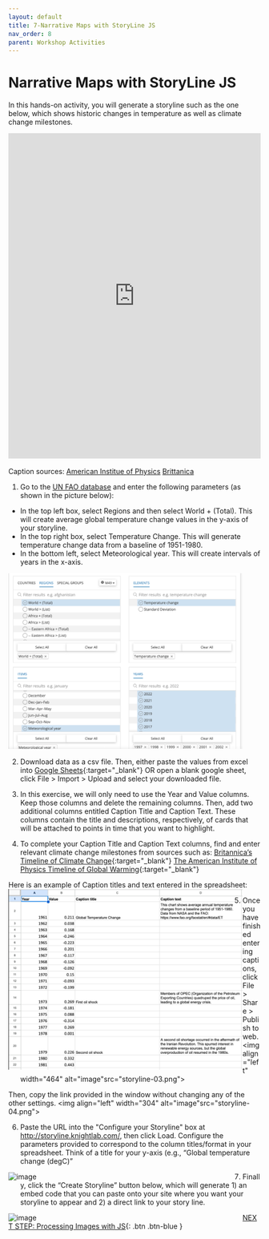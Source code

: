 ```yaml
---
layout: default
title: 7-Narrative Maps with StoryLine JS
nav_order: 8
parent: Workshop Activities
---
```

# Narrative Maps with StoryLine JS

In this hands-on activity, you will generate a storyline such as the one below, which shows historic changes in temperature as well as climate change milestones.

<iframe src="https://cdn.knightlab.com/libs/storyline/latest/embed/index.html?dataURL=https%3A%2F%2Fdocs.google.com%2Fspreadsheets%2Fd%2Fe%2F2PACX-1vRZ83SC8r8FGkB4EX_8DST4G6T1tY2p6wvIfll-X0iLG2wUuaz4ESVvZ-fXD5-BWuXv88m5E4TmqzHX%2Fpubhtml&amp;dataYCol=value&amp;dataXCol=year&amp;dataDateFormat=%25Y&amp;chartDateFormat=%25Y&amp;chartYLabel=Global%20temperature%20change%20(degC)&amp;sliderCardTitleCol=captiontitle&amp;sliderCardTextCol=captiontext" style="width:100%;height:650px;" frameborder="0" marginwidth="0" marginheight="0" vspace="0" hspace="0"></iframe>

Caption sources:
[American Institue of Physics](https://history.aip.org/climate/timeline.htm)
[Brittanica](https://cdn.britannica.com/92/192592-050-6A70F97C/Timeline-developments-climate-change-1896-2016-Paris-Agreement.jpg)

1. Go to the [UN FAO database](https://www.fao.org/faostat/en/#data/ET) and enter the following parameters (as shown in the picture below):
-	In the top left box, select Regions and then select World + (Total). This will create average global temperature change values in the y-axis of your storyline.
-	In the top right box, select Temperature Change. This will generate temperature change data from a baseline of 1951-1980.
-	In the bottom left, select Meteorological year. This will create intervals of years in the x-axis.
<img width="468" alt="image" src="images/storyline-01.png">

2. Download data as a csv file. Then, either paste the values from excel into [Google Sheets](https://docs.google.com/spreadsheets/create){:target="_blank"} OR open a blank google sheet, click File > Import > Upload and select your downloaded file.

3. In this exercise, we will only need to use the Year and Value columns. Keep those columns and delete the remaining columns. Then, add two additional columns entitled Caption Title and Caption Text. These columns contain the title and descriptions, respectively, of cards that will be attached to points in time that you want to highlight.

4. To complete your Caption Title and Caption Text columns, find and enter relevant climate change milestones from sources such as:
[Britannica’s Timeline of Climate Change](https://cdn.britannica.com/92/192592-050-6A70F97C/Timeline-developments-climate-change-1896-2016-Paris-Agreement.jpg){:target="_blank"}
[The American Institute of Physics Timeline of Global Warming](https://history.aip.org/climate/timeline.htm){:target="_blank"}

Here is an example of Caption titles and text entered in the spreadsheet:
<img align="left" width="468" alt="image" src="images/storyline-02.png">

5. Once you have finished entering captions, click File > Share > Publish to web.
<img align="left" width="464" alt="image"src="storyline-03.png"> 

Then, copy the link provided in the window without changing any of the other settings.
<img align="left" width="304" alt="image"src="storyline-04.png">

6. Paste the URL into the "Configure your Storyline" box at http://storyline.knightlab.com/, then click Load. Configure the parameters provided to correspond to the column titles/format in your spreadsheet. Think of a title for your y-axis (e.g., “Global temperature change (degC)”
<img align="left" width="468" alt="image" src="storyline-05"> 

7. Finally, click the “Create Storyline” button below, which will generate 1) an embed code that you can paste onto your site where you want your storyline to appear and 2) a direct link to your story line.
<img align="left" width="468" alt="image" src="storyline-06">

 [NEXT STEP: Processing Images with JS](processing.html){: .btn .btn-blue }
